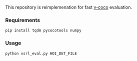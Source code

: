 This repository is reimplemenation for fast [v-coco](https://github.com/s-gupta/v-coco) evaluation.

### Requirements
```pip install tqdm pycocotools numpy```

### Usage
```python vsrl_eval.py HOI_DET_FILE```